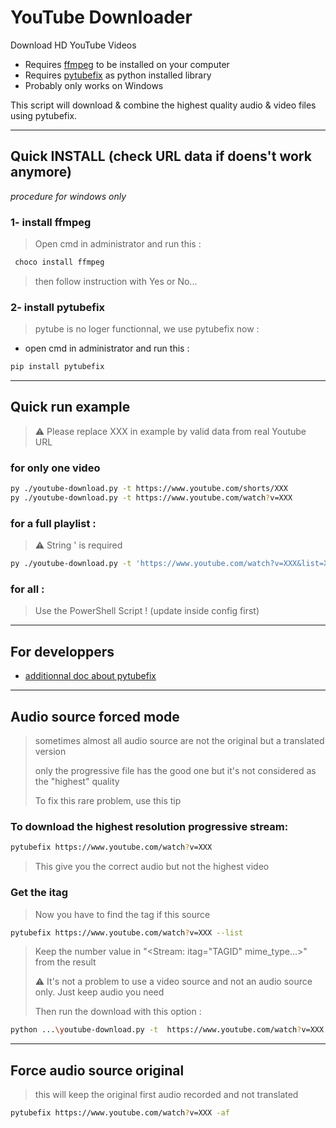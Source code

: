 # YouTube Downloader

Download HD YouTube Videos

- Requires [ffmpeg](https://www.ffmpeg.org/download.html) to be installed on your computer
- Requires [pytubefix](https://github.com/JuanBindez/pytubefix) as python installed library
- Probably only works on Windows

This script will download & combine the highest quality audio & video files using pytubefix.

---

## Quick INSTALL (check URL data if doens't work anymore)
*procedure for windows only*

### 1- install ffmpeg
> Open cmd in administrator and run this :
```bash
 choco install ffmpeg
```
> then follow instruction with Yes or No...
### 2- install pytubefix
> pytube is no loger functionnal, we use pytubefix now :
- open cmd in administrator and run this :
```bash
pip install pytubefix
```

---

## Quick run example
> ⚠️ Please replace XXX in example by valid data from real Youtube URL
### for only one video
```bash
py ./youtube-download.py -t https://www.youtube.com/shorts/XXX
py ./youtube-download.py -t https://www.youtube.com/watch?v=XXX
```
### for a full playlist :
> ⚠️ String ' is required
```bash
py ./youtube-download.py -t 'https://www.youtube.com/watch?v=XXX&list=XXX'
```
### for all :
> Use the PowerShell Script ! (update inside config first)

---

## For developpers

- [additionnal doc about pytubefix](https://korben.info/pytubefix-telechargement-videos-youtube-python.html)

---

## Audio source forced mode

> sometimes almost all audio source are not the original but a translated version
>
> only the progressive file has the good one but it's not considered as the "highest" quality
>
> To fix this rare problem, use this tip

### To download the highest resolution progressive stream:
```bash
pytubefix https://www.youtube.com/watch?v=XXX
```
> This give you the correct audio but not the highest video

### Get the itag
> Now you have to find the tag if this source
```bash
pytubefix https://www.youtube.com/watch?v=XXX --list
```
> Keep the number value in "<Stream: itag="TAGID" mime_type...>" from the result
>
> ⚠️ It's not a problem to use a video source and not an audio source only. Just keep audio you need
>
> Then run the download with this option :
```bash
python ...\youtube-download.py -t  https://www.youtube.com/watch?v=XXX -at TAGID
```

---

## Force audio source original
> this will keep the original first audio recorded and not translated
```bash
pytubefix https://www.youtube.com/watch?v=XXX -af
```
